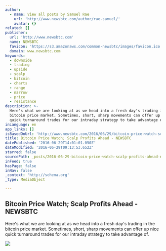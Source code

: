 ```yaml
---
author:
  - name: View all posts by Samuel Rae
    url: 'http://www.newsbtc.com/author/rae-samuel/'
    avatar: {}
related: []
publisher:
  url: 'http://www.newsbtc.com'
  name: NEWSBTC
  favicon: 'https://s3.amazonaws.com/common-newsbtc/images/favicon.ico'
  domain: www.newsbtc.com
keywords:
  - downside
  - trading
  - upside
  - scalp
  - bitcoin
  - charts
  - range
  - narrow
  - price
  - resistance
description: >-
  Here's what we are looking at as we head into a fresh day's trading in the
  bitcoin price market. Sometimes, short, sharp movements can offer up nice
  quick turnaround trades for our intraday strategy to take advantage of.
inLanguage: en
app_links: []
isBasedOnUrl: 'http://www.newsbtc.com/2016/06/29/bitcoin-price-watch-scalp-profits-ahead/'
title: Bitcoin Price Watch; Scalp Profits Ahead - NEWSBTC
datePublished: '2016-06-29T14:01:01.050Z'
dateModified: '2016-06-29T09:13:53.652Z'
starred: false
sourcePath: _posts/2016-06-29-bitcoin-price-watch-scalp-profits-ahead-newsbtc.md
inFeed: true
hasPage: false
inNav: false
_context: 'http://schema.org'
_type: MediaObject

---
```

<article style=""><h1>Bitcoin Price Watch; Scalp Profits Ahead - NEWSBTC</h1><p>Here's what we are looking at as we head into a fresh day's trading in the bitcoin price market. Sometimes, short, sharp movements can offer up nice quick turnaround trades for our intraday strategy to take advantage of.</p><img src="http://s3.amazonaws.com/main-newsbtc-images/2016/06/29095406/Screen-Shot-2016-06-29-at-10.46.42.png" /></article>